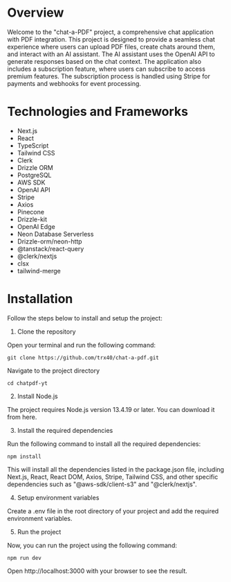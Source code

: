 # Overview
Welcome to the "chat-a-PDF" project, a comprehensive chat application with PDF integration. This project is designed to provide a seamless chat experience where users can upload PDF files, create chats around them, and interact with an AI assistant. The AI assistant uses the OpenAI API to generate responses based on the chat context. The application also includes a subscription feature, where users can subscribe to access premium features. The subscription process is handled using Stripe for payments and webhooks for event processing.

# Technologies and Frameworks
- Next.js
- React
- TypeScript
- Tailwind CSS
- Clerk
- Drizzle ORM
- PostgreSQL
- AWS SDK
- OpenAI API
- Stripe
- Axios
- Pinecone
- Drizzle-kit
- OpenAI Edge
- Neon Database Serverless
- Drizzle-orm/neon-http
- @tanstack/react-query
- @clerk/nextjs
- clsx
- tailwind-merge
  
# Installation
Follow the steps below to install and setup the project:


1. Clone the repository

Open your terminal and run the following command:

```
git clone https://github.com/trx40/chat-a-pdf.git
```

Navigate to the project directory

```
cd chatpdf-yt
```

2. Install Node.js

The project requires Node.js version 13.4.19 or later. You can download it from here.

3. Install the required dependencies

Run the following command to install all the required dependencies:

```
npm install
```

This will install all the dependencies listed in the package.json file, including Next.js, React, React DOM, Axios, Stripe, Tailwind CSS, and other specific dependencies such as "@aws-sdk/client-s3" and "@clerk/nextjs".

4. Setup environment variables

Create a .env file in the root directory of your project and add the required environment variables.

5. Run the project

Now, you can run the project using the following command:

```
npm run dev
```

Open http://localhost:3000 with your browser to see the result.
